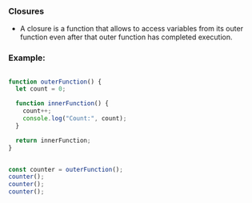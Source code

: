 ### Closures 
- A closure is a function that allows to access variables from its outer function even after that outer function has completed execution.


### Example:

```js

function outerFunction() {
  let count = 0; 

  function innerFunction() {
    count++;  
    console.log("Count:", count);
  }

  return innerFunction;
}


const counter = outerFunction();
counter();  
counter(); 
counter(); 

```
